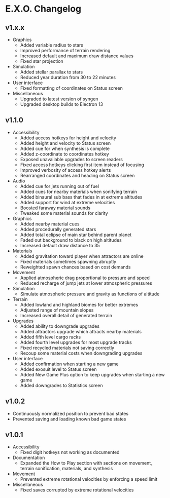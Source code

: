 # E.X.O. Changelog
## v1.x.x
- Graphics
  - Added variable radius to stars
  - Improved performance of terrain rendering
  - Increased default and maximum draw distance values
  - Fixed star projection
- Simulation
  - Added stellar parallax to stars
  - Reduced year duration from 30 to 22 minutes
- User interface
  - Fixed formatting of coordinates on Status screen
- Miscellaneous
  - Upgraded to latest version of syngen
  - Upgraded desktop builds to Electron 13

## v1.1.0
- Accessibility
  - Added access hotkeys for height and velocity
  - Added height and velocity to Status screen
  - Added cue for when synthesis is complete
  - Added z-coordinate to coordinates hotkey
  - Exposed unavailable upgrades to screen readers
  - Fixed access hotkeys clicking first item instead of focusing
  - Improved verbosity of access hotkey alerts
  - Rearranged coordinates and heading on Status screen
- Audio
  - Added cue for jets running out of fuel
  - Added cues for nearby materials when sonifying terrain
  - Added binaural sub bass that fades in at extreme altitudes
  - Added support for wind at extreme velocities
  - Boosted faraway material sounds
  - Tweaked some material sounds for clarity
- Graphics
  - Added nearby material cues
  - Added procedurally generated stars
  - Added total eclipse of main star behind parent planet
  - Faded out background to black on high altitudes
  - Increased default draw distance to 35
- Materials
  - Added gravitation toward player when attractors are online
  - Fixed materials sometimes spawning abruptly
  - Reweighted spawn chances based on cost demands
- Movement
  - Applied atmospheric drag proportional to pressure and speed
  - Reduced recharge of jump jets at lower atmospheric pressures
- Simulation
  - Simulate atmospheric pressure and gravity as functions of altitude
- Terrain
  - Added lowland and highland biomes for better extremes
  - Adjusted range of mountain slopes
  - Increased overall detail of generated terrain
- Upgrades
  - Added ability to downgrade upgrades
  - Added attractors upgrade which attracts nearby materials
  - Added fifth level cargo racks
  - Added fourth level upgrades for most upgrade tracks
  - Fixed recycled materials not saving correctly
  - Recoup some material costs when downgrading upgrades
- User interface
  - Added confirmation when starting a new game
  - Added exosuit level to Status screen
  - Added New Game Plus option to keep upgrades when starting a new game
  - Added downgrades to Statistics screen

## v1.0.2
- Continuously normalized position to prevent bad states
- Prevented saving and loading known bad game states

## v1.0.1
- Accessibility
  - Fixed digit hotkeys not working as documented
- Documentation
  - Expanded the How to Play section with sections on movement, terrain sonification, materials, and synthesis
- Movement
  - Prevented extreme rotational velocities by enforcing a speed limit
- Miscellaneous
  - Fixed saves corrupted by extreme rotational velocities
